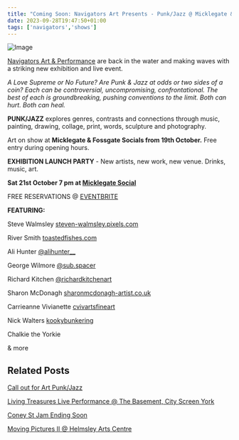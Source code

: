 ```yaml
---
title: "Coming Soon: Navigators Art Presents - Punk/Jazz @ Micklegate & Fossgate Socials (21st Oct 2023)"
date: 2023-09-28T19:47:50+01:00
tags: ['navigators','shows']
---
```


![Image](/2023-09-28-navigators-art-punk-jazz-micklegate-fossgate-socials/navigators-art-punkjazz-micklegate-fossgate-socials-800x640.png)


[Navigators Art & Performance](https://www.instagram.com/navigatorsart) are back in the water and making waves with a striking new exhibition and live event.

*A Love Supreme or No Future? Are Punk & Jazz at odds or two sides of a coin?
Each can be controversial, uncompromising, confrontational.
The best of each is groundbreaking, pushing conventions to the limit.
Both can hurt. Both can heal.*

**PUNK/JAZZ** explores genres, contrasts and connections through music, painting, drawing, collage, print, words, sculpture and photography.

Art on show at **Micklegate & Fossgate Socials from 19th October.**
Free entry during opening hours.

**EXHIBITION LAUNCH PARTY** - New artists, new work, new venue.  Drinks, music, art.

**Sat 21st October 7 pm at [Micklegate Social](https://micklegatesocial.com)**

FREE RESERVATIONS @ [EVENTBRITE](https://bit.ly/PJ-launch)

**FEATURING:**

Steve Walmsley
[steven-walmsley.pixels.com](https://steven-walmsley.pixels.com)

River Smith
[toastedfishes.com](https://www.toastedfishes.com)

Ali Hunter
[@alihunter__](https://www.instagram.com/alihunter__)

George Wilmore
[@sub.spacer](https://www.instagram.com/sub.spacer)

Richard Kitchen
[@richardkitchenart](https://www.instagram.com/richardkitchenart)

Sharon McDonagh 
[sharonmcdonagh-artist.co.uk](https://www.sharonmcdonagh-artist.co.uk)

Carrieanne Vivianette
[cvivartsfineart](https://cvivartsfineart.wordpress.com)

Nick Walters
[kookybunkering](https://www.instagram.com/kookybunkering)

Chalkie the Yorkie

& more


## Related Posts

[Call out for Art Punk/Jazz](/posts/2023-07-10-punk-jazz-call-out/)

[Living Treasures Live Performance @ The Basement, City Screen York](/posts/2023-06-07-living-treasures-live-performance/)

[Coney St Jam Ending Soon](/posts/2023-01-13-coney-st-jam-ending-soon)

[Moving Pictures II @ Helmsley Arts Centre](/posts/2023-01-09-moving-pictures-2-helmsley-arts-centre/)
